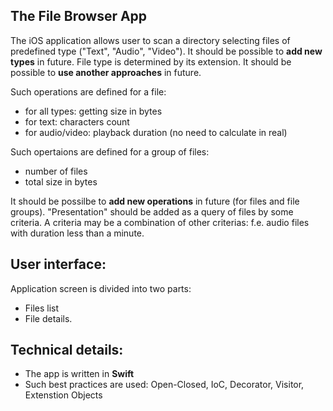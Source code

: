 ## The File Browser App

The iOS application allows user to scan a directory selecting files of predefined type ("Text", "Audio", "Video").
It should be possible to **add new types** in future. File type is determined by its extension. It should be possible to **use another approaches** in future.

Such operations are defined for a file:
- for all types: getting size in bytes
- for text: characters count
- for audio/video: playback duration (no need to calculate in real)

Such opertaions are defined for a group of files:
- number of files
- total size in bytes

It should be possilbe to **add new operations** in future (for files and file groups).
"Presentation" should be added as a query of files by some criteria. A criteria may be a combination of other criterias: f.e. audio files with duration less than a minute.


## User interface:
Application screen is divided into two parts:
- Files list
- File details.


## Technical details:
- The app is written in **Swift**
- Such best practices are used: Open-Closed, IoC, Decorator, Visitor, Extenstion Objects
